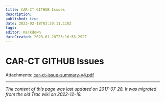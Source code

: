 ```yaml
---
title: CAR-CT GITHUB Issues
description: 
published: true
date: 2023-02-18T03:20:11.110Z
tags: 
editor: markdown
dateCreated: 2023-01-28T23:10:58.292Z
---
```


# CAR-CT GITHUB Issues
Attachments:
[car-ct-issue-summary-v4.pdf](/car-ct-issue-summary-v4.pdf)
&nbsp;
&nbsp;
&nbsp;

---

*The content of this page was last updated on 2017-07-28. It was migrated from the old Trac wiki on 2022-12-19.*